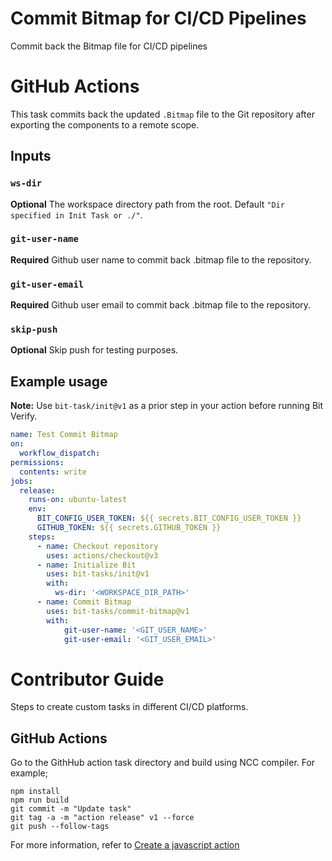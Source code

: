 # Commit Bitmap for CI/CD Pipelines
Commit back the Bitmap file for CI/CD pipelines

# GitHub Actions

This task commits back the updated `.Bitmap` file to the Git repository after exporting the components to a remote scope.

## Inputs

### `ws-dir`

**Optional** The workspace directory path from the root. Default `"Dir specified in Init Task or ./"`.

### `git-user-name`

**Required** Github user name to commit back .bitmap file to the repository.

### `git-user-email`

**Required** Github user email to commit back .bitmap file to the repository.

### `skip-push`

**Optional** Skip push for testing purposes.

## Example usage

**Note:** Use `bit-task/init@v1` as a prior step in your action before running Bit Verify.

```yaml
name: Test Commit Bitmap
on:
  workflow_dispatch:
permissions:
  contents: write
jobs:
  release:
    runs-on: ubuntu-latest
    env:
      BIT_CONFIG_USER_TOKEN: ${{ secrets.BIT_CONFIG_USER_TOKEN }}
      GITHUB_TOKEN: ${{ secrets.GITHUB_TOKEN }}
    steps:
      - name: Checkout repository
        uses: actions/checkout@v3
      - name: Initialize Bit
        uses: bit-tasks/init@v1
        with:
          ws-dir: '<WORKSPACE_DIR_PATH>'
      - name: Commit Bitmap
        uses: bit-tasks/commit-bitmap@v1
        with:
            git-user-name: '<GIT_USER_NAME>'
            git-user-email: '<GIT_USER_EMAIL>'
```

# Contributor Guide

Steps to create custom tasks in different CI/CD platforms.

## GitHub Actions

Go to the GithHub action task directory and build using NCC compiler. For example;

```
npm install
npm run build
git commit -m "Update task"
git tag -a -m "action release" v1 --force
git push --follow-tags
```

For more information, refer to [Create a javascript action](https://docs.github.com/en/actions/creating-actions/creating-a-javascript-action)